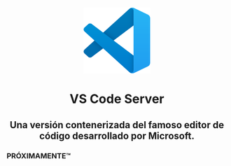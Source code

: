<h1>
  <p align="center" width="100%">
    <img width="30%" src=".recursos/img/vscode.png">
    </br></br>
    VS Code Server
  </p> 
</h1>

<h2> 
  <p align="center" width="100%">
    Una versión contenerizada del famoso editor de código desarrollado por Microsoft.
  </p>
</h2>

### PRÓXIMAMENTE™
